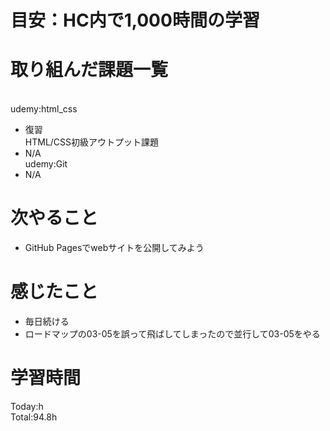 # 目安：HC内で1,000時間の学習
# 取り組んだ課題一覧
<br>udemy:html_css
- 復習
<br>HTML/CSS初級アウトプット課題
- N/A
<br>udemy:Git
- N/A
# 次やること
- GitHub Pagesでwebサイトを公開してみよう
# 感じたこと
- 毎日続ける
- ロードマップの03-05を誤って飛ばしてしまったので並行して03-05をやる
# 学習時間
Today:h
<br>Total:94.8h
